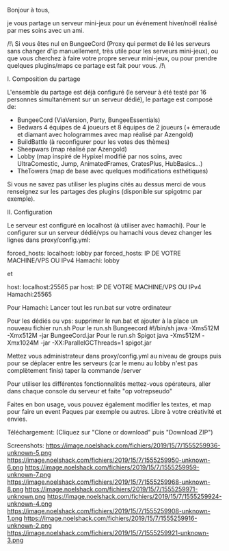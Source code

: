 Bonjour à tous,

je vous partage un serveur mini-jeux pour un événement hiver/noël réalisé par mes soins avec un ami.

/!\ Si vous êtes nul en BungeeCord (Proxy qui permet de lié les serveurs sans changer d'ip manuellement, très utile pour les serveurs mini-jeux), ou que vous cherchez à faire votre propre serveur mini-jeux, ou pour prendre quelques plugins/maps ce partage est fait pour vous. /!\

I. Composition du partage

L'ensemble du partage est déjà configuré (le serveur à été testé par 16 personnes simultanément sur un serveur dédié), le partage est composé de:

- BungeeCord (ViaVersion, Party, BungeeEssentials)
- Bedwars 4 équipes de 4 joueurs et 8 équipes de 2 joueurs (+ émeraude et diamant avec hologrammes avec map réalisé par Azengold)
- BuildBattle (à reconfigurer pour les votes des thèmes)
- Sheepwars (map réalisé par Azengold)
- Lobby (map inspiré de Hypixel modifié par nos soins, avec UltraComestic, Jump, AnimatedFrames, CratesPlus, HubBasics...)
- TheTowers (map de base avec quelques modifications esthétiques)

Si vous ne savez pas utiliser les plugins cités au dessus merci de vous renseignez sur les partages des plugins (disponible sur spigotmc par exemple).

II. Configuration

Le serveur est configuré en localhost (à utiliser avec hamachi). Pour le configurer sur un serveur dédié/vps ou hamachi vous devez changer les lignes dans proxy/config.yml:

forced_hosts:
    localhost: lobby
par
forced_hosts:
    IP DE VOTRE MACHINE/VPS OU IPv4 Hamachi: lobby

et 

host: localhost:25565
par
host: IP DE VOTRE MACHINE/VPS OU IPv4 Hamachi:25565

Pour Hamachi: Lancer tout les run.bat sur votre ordinateur

Pour les dédiés ou vps: supprimer le run.bat et ajouter à la place un nouveau fichier run.sh
Pour le run.sh Bungeecord
 #!/bin/sh java -Xms512M -Xmx512M -jar BungeeCord.jar 
Pour le run.sh Spigot
 java -Xms512M -Xmx1024M -jar -XX:ParallelGCThreads=1 spigot.jar 

Mettez vous administrateur dans proxy/config.yml au niveau de groups puis pour se déplacer entre les serveurs (car le menu au lobby n'est pas complètement finis) taper la commande /server <nom du serv>

Pour utiliser les différentes fonctionnalités mettez-vous opérateurs, aller dans chaque console du serveur et faite "op votrepseudo"


Faites en bon usage, vous pouvez également modifier les textes, et map pour faire un event Paques par exemple ou autres. Libre à votre créativité et envies.

Téléchargement: (Cliquez sur "Clone or download" puis "Download ZIP")

Screenshots:
https://image.noelshack.com/fichiers/2019/15/7/1555259936-unknown-5.png
https://image.noelshack.com/fichiers/2019/15/7/1555259950-unknown-6.png
https://image.noelshack.com/fichiers/2019/15/7/1555259959-unknown-7.png
https://image.noelshack.com/fichiers/2019/15/7/1555259968-unknown-8.png
https://image.noelshack.com/fichiers/2019/15/7/1555259971-unknown.png
https://image.noelshack.com/fichiers/2019/15/7/1555259924-unknown-4.png
https://image.noelshack.com/fichiers/2019/15/7/1555259908-unknown-1.png
https://image.noelshack.com/fichiers/2019/15/7/1555259916-unknown-2.png
https://image.noelshack.com/fichiers/2019/15/7/1555259921-unknown-3.png
